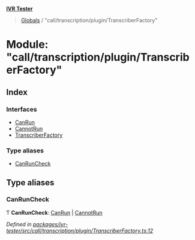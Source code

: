 **[IVR Tester](../README.md)**

> [Globals](../README.md) / "call/transcription/plugin/TranscriberFactory"

# Module: "call/transcription/plugin/TranscriberFactory"

## Index

### Interfaces

* [CanRun](../interfaces/_call_transcription_plugin_transcriberfactory_.canrun.md)
* [CannotRun](../interfaces/_call_transcription_plugin_transcriberfactory_.cannotrun.md)
* [TranscriberFactory](../interfaces/_call_transcription_plugin_transcriberfactory_.transcriberfactory.md)

### Type aliases

* [CanRunCheck](_call_transcription_plugin_transcriberfactory_.md#canruncheck)

## Type aliases

### CanRunCheck

Ƭ  **CanRunCheck**: [CanRun](../interfaces/_call_transcription_plugin_transcriberfactory_.canrun.md) \| [CannotRun](../interfaces/_call_transcription_plugin_transcriberfactory_.cannotrun.md)

*Defined in [packages/ivr-tester/src/call/transcription/plugin/TranscriberFactory.ts:12](https://github.com/SketchingDev/ivr-tester/blob/8e79354/packages/ivr-tester/src/call/transcription/plugin/TranscriberFactory.ts#L12)*
